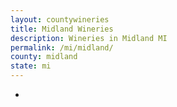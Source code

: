```yaml
---
layout: countywineries
title: Midland Wineries
description: Wineries in Midland MI
permalink: /mi/midland/
county: midland
state: mi
---
```

-
